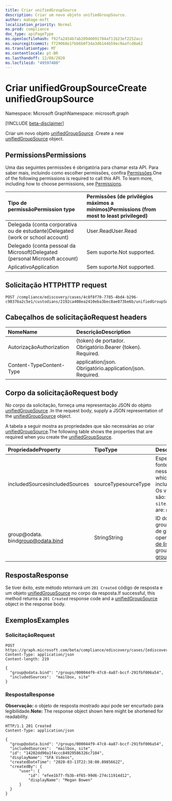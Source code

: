 ```yaml
---
title: Criar unifiedGroupSource
description: Criar um novo objeto unifiedGroupSource.
author: mahage-msft
localization_priority: Normal
ms.prod: compliance
doc_type: apiPageType
ms.openlocfilehash: f92fa2454b7ab20946091784af11b23ef2252acc
ms.sourcegitcommit: f729068e1fbb6b0f34a3d6144b59ec9aafcd8a62
ms.translationtype: MT
ms.contentlocale: pt-BR
ms.lasthandoff: 12/08/2020
ms.locfileid: "49597480"
---
```

# <a name="create-unifiedgroupsource"></a><span data-ttu-id="3e515-103">Criar unifiedGroupSource</span><span class="sxs-lookup"><span data-stu-id="3e515-103">Create unifiedGroupSource</span></span>

<span data-ttu-id="3e515-104">Namespace: Microsoft Graph</span><span class="sxs-lookup"><span data-stu-id="3e515-104">Namespace: microsoft.graph</span></span>

[!INCLUDE [beta-disclaimer](../../includes/beta-disclaimer.md)]

<span data-ttu-id="3e515-105">Criar um novo objeto [unifiedGroupSource](../resources/unifiedgroupsource.md) .</span><span class="sxs-lookup"><span data-stu-id="3e515-105">Create a new [unifiedGroupSource](../resources/unifiedgroupsource.md) object.</span></span>

## <a name="permissions"></a><span data-ttu-id="3e515-106">Permissions</span><span class="sxs-lookup"><span data-stu-id="3e515-106">Permissions</span></span>

<span data-ttu-id="3e515-p101">Uma das seguintes permissões é obrigatória para chamar esta API. Para saber mais, incluindo como escolher permissões, confira [Permissões](/graph/permissions-reference).</span><span class="sxs-lookup"><span data-stu-id="3e515-p101">One of the following permissions is required to call this API. To learn more, including how to choose permissions, see [Permissions](/graph/permissions-reference).</span></span>

|<span data-ttu-id="3e515-109">Tipo de permissão</span><span class="sxs-lookup"><span data-stu-id="3e515-109">Permission type</span></span>|<span data-ttu-id="3e515-110">Permissões (de privilégios máximos a mínimos)</span><span class="sxs-lookup"><span data-stu-id="3e515-110">Permissions (from most to least privileged)</span></span>|
|:---|:---|
|<span data-ttu-id="3e515-111">Delegada (conta corporativa ou de estudante)</span><span class="sxs-lookup"><span data-stu-id="3e515-111">Delegated (work or school account)</span></span>|<span data-ttu-id="3e515-112">User.Read</span><span class="sxs-lookup"><span data-stu-id="3e515-112">User.Read</span></span>|
|<span data-ttu-id="3e515-113">Delegado (conta pessoal da Microsoft)</span><span class="sxs-lookup"><span data-stu-id="3e515-113">Delegated (personal Microsoft account)</span></span>|<span data-ttu-id="3e515-114">Sem suporte.</span><span class="sxs-lookup"><span data-stu-id="3e515-114">Not supported.</span></span>|
|<span data-ttu-id="3e515-115">Aplicativo</span><span class="sxs-lookup"><span data-stu-id="3e515-115">Application</span></span>|<span data-ttu-id="3e515-116">Sem suporte.</span><span class="sxs-lookup"><span data-stu-id="3e515-116">Not supported.</span></span>|

## <a name="http-request"></a><span data-ttu-id="3e515-117">Solicitação HTTP</span><span class="sxs-lookup"><span data-stu-id="3e515-117">HTTP request</span></span>

<!-- {
  "blockType": "ignored"
}
-->

``` http
POST /compliance/ediscovery/cases/4c8f8f70-7785-4bd4-b296-c98376a2c5e1/custodians/2192ca408ea2410eba3bec8ae873be6b/unifiedGroupSources
```

## <a name="request-headers"></a><span data-ttu-id="3e515-118">Cabeçalhos de solicitação</span><span class="sxs-lookup"><span data-stu-id="3e515-118">Request headers</span></span>

|<span data-ttu-id="3e515-119">Nome</span><span class="sxs-lookup"><span data-stu-id="3e515-119">Name</span></span>|<span data-ttu-id="3e515-120">Descrição</span><span class="sxs-lookup"><span data-stu-id="3e515-120">Description</span></span>|
|:---|:---|
|<span data-ttu-id="3e515-121">Autorização</span><span class="sxs-lookup"><span data-stu-id="3e515-121">Authorization</span></span>|<span data-ttu-id="3e515-p102">{token} de portador. Obrigatório.</span><span class="sxs-lookup"><span data-stu-id="3e515-p102">Bearer {token}. Required.</span></span>|
|<span data-ttu-id="3e515-124">Content-Type</span><span class="sxs-lookup"><span data-stu-id="3e515-124">Content-Type</span></span>|<span data-ttu-id="3e515-p103">application/json. Obrigatório.</span><span class="sxs-lookup"><span data-stu-id="3e515-p103">application/json. Required.</span></span>|

## <a name="request-body"></a><span data-ttu-id="3e515-127">Corpo da solicitação</span><span class="sxs-lookup"><span data-stu-id="3e515-127">Request body</span></span>

<span data-ttu-id="3e515-128">No corpo da solicitação, forneça uma representação JSON do objeto [unifiedGroupSource](../resources/unifiedgroupsource.md) .</span><span class="sxs-lookup"><span data-stu-id="3e515-128">In the request body, supply a JSON representation of the [unifiedGroupSource](../resources/unifiedgroupsource.md) object.</span></span>

<span data-ttu-id="3e515-129">A tabela a seguir mostra as propriedades que são necessárias ao criar [unifiedGroupSource](../resources/unifiedgroupsource.md).</span><span class="sxs-lookup"><span data-stu-id="3e515-129">The following table shows the properties that are required when you create the [unifiedGroupSource](../resources/unifiedgroupsource.md).</span></span>

|<span data-ttu-id="3e515-130">Propriedade</span><span class="sxs-lookup"><span data-stu-id="3e515-130">Property</span></span>|<span data-ttu-id="3e515-131">Tipo</span><span class="sxs-lookup"><span data-stu-id="3e515-131">Type</span></span>|<span data-ttu-id="3e515-132">Descrição</span><span class="sxs-lookup"><span data-stu-id="3e515-132">Description</span></span>|
|:---|:---|:---|
|<span data-ttu-id="3e515-133">includedSources</span><span class="sxs-lookup"><span data-stu-id="3e515-133">includedSources</span></span>|<span data-ttu-id="3e515-134">sourceType</span><span class="sxs-lookup"><span data-stu-id="3e515-134">sourceType</span></span>|<span data-ttu-id="3e515-135">Especifica quais fontes são incluídas nesse grupo.</span><span class="sxs-lookup"><span data-stu-id="3e515-135">Specifies which sources are included in this group.</span></span> <span data-ttu-id="3e515-136">Os valores possíveis são: `mailbox` e `site`.</span><span class="sxs-lookup"><span data-stu-id="3e515-136">Possible values are: `mailbox`, `site`.</span></span>|
|<span data-ttu-id="3e515-137">group@odata. bind</span><span class="sxs-lookup"><span data-stu-id="3e515-137">group@odata.bind</span></span>|<span data-ttu-id="3e515-138">String</span><span class="sxs-lookup"><span data-stu-id="3e515-138">String</span></span>|<span data-ttu-id="3e515-139">ID do grupo.</span><span class="sxs-lookup"><span data-stu-id="3e515-139">ID of the group.</span></span> <span data-ttu-id="3e515-140">Para obter a ID de grupo, use a operação de [grupos de listas](../api/group-list.md) .</span><span class="sxs-lookup"><span data-stu-id="3e515-140">To get the group ID, use the [List groups](../api/group-list.md) operation.</span></span>|

## <a name="response"></a><span data-ttu-id="3e515-141">Resposta</span><span class="sxs-lookup"><span data-stu-id="3e515-141">Response</span></span>

<span data-ttu-id="3e515-142">Se tiver êxito, este método retornará um `201 Created` código de resposta e um objeto [unifiedGroupSource](../resources/unifiedgroupsource.md) no corpo da resposta.</span><span class="sxs-lookup"><span data-stu-id="3e515-142">If successful, this method returns a `201 Created` response code and a [unifiedGroupSource](../resources/unifiedgroupsource.md) object in the response body.</span></span>

## <a name="examples"></a><span data-ttu-id="3e515-143">Exemplos</span><span class="sxs-lookup"><span data-stu-id="3e515-143">Examples</span></span>

### <a name="request"></a><span data-ttu-id="3e515-144">Solicitação</span><span class="sxs-lookup"><span data-stu-id="3e515-144">Request</span></span>

<!-- {
  "blockType": "request",
  "name": "create_unifiedgroupsource_from_"
}
-->

``` http
POST https://graph.microsoft.com/beta/compliance/ediscovery/cases/{ediscoveryCaseId}/custodians/{custodianId}/unifiedGroupSources
Content-Type: application/json
Content-length: 219

{
  "group@odata.bind": "/groups/000044f9-47c8-4a87-bccf-291fbf006a54",
  "includedSources":  "mailbox, site"
}
```

### <a name="response"></a><span data-ttu-id="3e515-145">Resposta</span><span class="sxs-lookup"><span data-stu-id="3e515-145">Response</span></span>

<span data-ttu-id="3e515-146">**Observação:** o objeto de resposta mostrado aqui pode ser encurtado para legibilidade.</span><span class="sxs-lookup"><span data-stu-id="3e515-146">**Note:** The response object shown here might be shortened for readability.</span></span>
<!-- {
  "blockType": "response",
  "truncated": true,
  "@odata.type": "microsoft.graph.unifiedGroupSource"
}
-->

``` http
HTTP/1.1 201 Created
Content-Type: application/json

{
  "group@odata.bind": "/groups/000044f9-47c8-4a87-bccf-291fbf006a54",
  "includedSources":  "mailbox, site",
  "id": "14202dd90a1f4ccc84929586326c7104",
  "displayName": "SFA Videos",
  "createdDateTime": "2020-03-13T22:38:00.8985662Z",
  "createdBy": {
      "user": {
          "id": "efee1b77-fb3b-4f65-99d6-274c11914d12",
          "displayName": "Megan Bowen"
      }
  }
}
```
